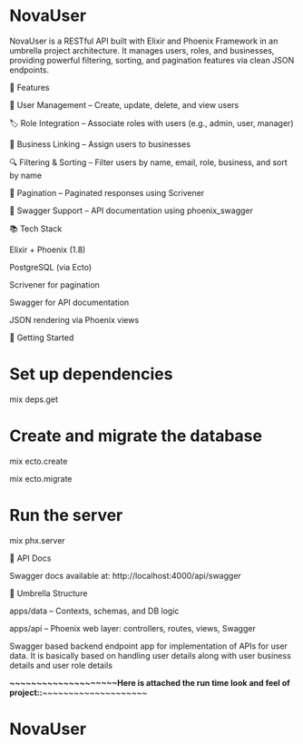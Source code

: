# NovaUser

NovaUser is a RESTful API built with Elixir and Phoenix Framework in an umbrella project architecture. It manages users, roles, and businesses, providing powerful filtering, sorting, and pagination features via clean JSON endpoints.

🔧 Features

🧑 User Management – Create, update, delete, and view users

🏷️ Role Integration – Associate roles with users (e.g., admin, user, manager)

🏢 Business Linking – Assign users to businesses

🔍 Filtering & Sorting – Filter users by name, email, role, business, and sort by name

📄 Pagination – Paginated responses using Scrivener

🧩 Swagger Support – API documentation using phoenix_swagger

📚 Tech Stack

Elixir + Phoenix (1.8)

PostgreSQL (via Ecto)

Scrivener for pagination

Swagger for API documentation

JSON rendering via Phoenix views

🚀 Getting Started
# Set up dependencies
mix deps.get

# Create and migrate the database
mix ecto.create

mix ecto.migrate

# Run the server
mix phx.server

📘 API Docs

Swagger docs available at:
http://localhost:4000/api/swagger

📁 Umbrella Structure

apps/data – Contexts, schemas, and DB logic

apps/api – Phoenix web layer: controllers, routes, views, Swagger



Swagger based backend endpoint app for implementation of APIs for user data. It is  basically based on handling user details along with user business details and user role details
 


**~~~~~~~~~~~~~~~~~~~~Here is attached the run time look and feel of project::**~~~~~~~~~~~~~~~~~~~~




# NovaUser
